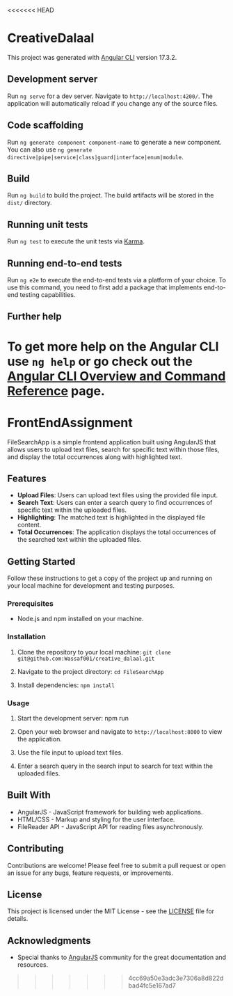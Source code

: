 <<<<<<< HEAD
# CreativeDalaal

This project was generated with [Angular CLI](https://github.com/angular/angular-cli) version 17.3.2.

## Development server

Run `ng serve` for a dev server. Navigate to `http://localhost:4200/`. The application will automatically reload if you change any of the source files.

## Code scaffolding

Run `ng generate component component-name` to generate a new component. You can also use `ng generate directive|pipe|service|class|guard|interface|enum|module`.

## Build

Run `ng build` to build the project. The build artifacts will be stored in the `dist/` directory.

## Running unit tests

Run `ng test` to execute the unit tests via [Karma](https://karma-runner.github.io).

## Running end-to-end tests

Run `ng e2e` to execute the end-to-end tests via a platform of your choice. To use this command, you need to first add a package that implements end-to-end testing capabilities.

## Further help

To get more help on the Angular CLI use `ng help` or go check out the [Angular CLI Overview and Command Reference](https://angular.io/cli) page.
=======
# FrontEndAssignment

FileSearchApp is a simple frontend application built using AngularJS that allows users to upload text files, search for specific text within those files, and display the total occurrences along with highlighted text.

## Features

- **Upload Files**: Users can upload text files using the provided file input.
- **Search Text**: Users can enter a search query to find occurrences of specific text within the uploaded files.
- **Highlighting**: The matched text is highlighted in the displayed file content.
- **Total Occurrences**: The application displays the total occurrences of the searched text within the uploaded files.

## Getting Started

Follow these instructions to get a copy of the project up and running on your local machine for development and testing purposes.

### Prerequisites

- Node.js and npm installed on your machine.

### Installation

1. Clone the repository to your local machine: `git clone git@github.com:Wassaf001/creative_dalaal.git`


2. Navigate to the project directory: `cd FileSearchApp`


3. Install dependencies: `npm install`


### Usage

1. Start the development server: npm run 


2. Open your web browser and navigate to `http://localhost:8000` to view the application.

3. Use the file input to upload text files.

4. Enter a search query in the search input to search for text within the uploaded files.

## Built With

- AngularJS - JavaScript framework for building web applications.
- HTML/CSS - Markup and styling for the user interface.
- FileReader API - JavaScript API for reading files asynchronously.

## Contributing

Contributions are welcome! Please feel free to submit a pull request or open an issue for any bugs, feature requests, or improvements.

## License

This project is licensed under the MIT License - see the [LICENSE](LICENSE) file for details.

## Acknowledgments

- Special thanks to [AngularJS](https://angularjs.org/) community for the great documentation and resources.

>>>>>>> 4cc69a50e3adc3e7306a8d822dbad4fc5e167ad7

